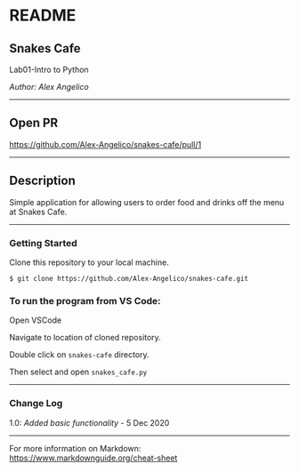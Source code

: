 # README

## Snakes Cafe

Lab01-Intro to Python

*Author: Alex Angelico*

----

## Open PR
https://github.com/Alex-Angelico/snakes-cafe/pull/1

----

## Description
Simple application for allowing users to order food and drinks off the menu at Snakes Cafe.

---

### Getting Started
Clone this repository to your local machine.

```
$ git clone https://github.com/Alex-Angelico/snakes-cafe.git
```

### To run the program from VS Code:
Open VSCode

Navigate to location of cloned repository.

Double click on ```snakes-cafe``` directory.

Then select and open ```snakes_cafe.py```

---

### Change Log
1.0: *Added basic functionality* - 5 Dec 2020  

------------------------------
For more information on Markdown: https://www.markdownguide.org/cheat-sheet